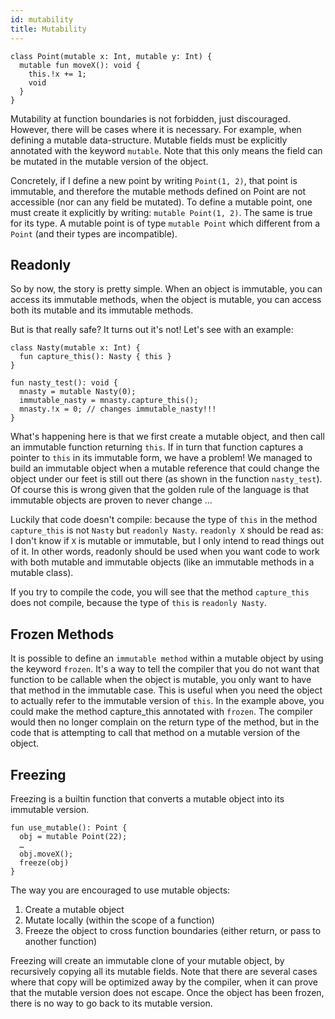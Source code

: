 ```yaml
---
id: mutability
title: Mutability
---
```


```
class Point(mutable x: Int, mutable y: Int) {
  mutable fun moveX(): void {
    this.!x += 1;
    void
  }
}
```

Mutability at function boundaries is not forbidden, just discouraged. However, there will be cases where it is necessary. For example, when defining a mutable data-structure. Mutable fields must be explicitly annotated with the keyword `mutable`. Note that this only means the field can be mutated in the mutable version of the object.

Concretely, if I define a new point by writing `Point(1, 2)`, that point is immutable, and therefore the mutable methods defined on Point are not accessible (nor can any field be mutated). To define a mutable point, one must create it explicitly by writing: `mutable Point(1, 2)`. The same is true for its type. A mutable point is of type `mutable Point` which different from a `Point` (and their types are incompatible).

## Readonly

So by now, the story is pretty simple. When an object is immutable, you can access its immutable methods, when the object is mutable, you can access both its mutable and its immutable methods.

But is that really safe? It turns out it's not! Let's see with an example:

```
class Nasty(mutable x: Int) {
  fun capture_this(): Nasty { this }
}

fun nasty_test(): void {
  mnasty = mutable Nasty(0);
  immutable_nasty = mnasty.capture_this();
  mnasty.!x = 0; // changes immutable_nasty!!!
}
```

What's happening here is that we first create a mutable object, and then call an immutable function returning `this`. If in turn that function captures a pointer to `this` in its immutable form, we have a problem! We managed to build an immutable object when a mutable reference that could change the object under our feet is still out there (as shown in the function `nasty_test`). Of course this is wrong given that the golden rule of the language is that immutable objects are proven to never change ...

Luckily that code doesn't compile: because the type of `this` in the method `capture_this` is not `Nasty` but `readonly Nasty`.
`readonly X` should be read as: I don't know if `X` is mutable or immutable, but I only intend to read things out of it. In other words, readonly should be used when you want code to work with both mutable and immutable objects (like an immutable methods in a mutable class).

If you try to compile the code, you will see that the method `capture_this` does not compile, because the type of `this` is `readonly Nasty`.

## Frozen Methods

It is possible to define an `immutable method` within a mutable object by using the keyword `frozen`. It's a way to tell the compiler that you do not want that function to be callable when the object is mutable, you only want to have that method in the immutable case. This is useful when you need the object to actually refer to the immutable version of `this`. In the example above, you could make the method capture_this annotated with `frozen`. The compiler would then no longer complain on the return type of the method, but in the code that is attempting to call that method on a mutable version of the object.

## Freezing

Freezing is a builtin function that converts a mutable object into its immutable version.

```
fun use_mutable(): Point {
  obj = mutable Point(22);
  …
  obj.moveX();
  freeze(obj)
}
```

The way you are encouraged to use mutable objects:

1. Create a mutable object
2. Mutate locally (within the scope of a function)
3. Freeze the object to cross function boundaries (either return, or pass to another function)

Freezing will create an immutable clone of your mutable object, by recursively copying all its mutable fields. Note that there are several cases where that copy will be optimized away by the compiler, when it can prove that the mutable version does not escape. Once the object has been frozen, there is no way to go back to its mutable version.
